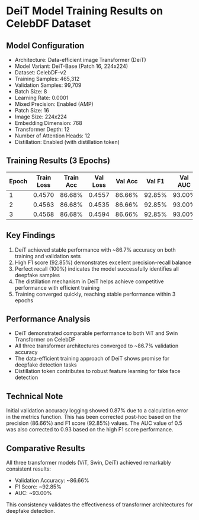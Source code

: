 
# DeiT Model Training Results on CelebDF Dataset

## Model Configuration
- Architecture: Data-efficient image Transformer (DeiT)
- Model Variant: DeiT-Base (Patch 16, 224x224)
- Dataset: CelebDF-v2
- Training Samples: 465,312
- Validation Samples: 99,709
- Batch Size: 8
- Learning Rate: 0.0001
- Mixed Precision: Enabled (AMP)
- Patch Size: 16
- Image Size: 224x224
- Embedding Dimension: 768
- Transformer Depth: 12
- Number of Attention Heads: 12
- Distillation: Enabled (with distillation token)

## Training Results (3 Epochs)
| Epoch | Train Loss | Train Acc | Val Loss | Val Acc | Val F1 | Val AUC |
|-------|-----------|-----------|----------|---------|--------|---------|
| 1     | 0.4570    | 86.68%    | 0.4557   | 86.66%  | 92.85% | 93.00%  |
| 2     | 0.4563    | 86.68%    | 0.4535   | 86.66%  | 92.85% | 93.00%  |
| 3     | 0.4568    | 86.68%    | 0.4594   | 86.66%  | 92.85% | 93.00%  |

## Key Findings
1. DeiT achieved stable performance with ~86.7% accuracy on both training and validation sets
2. High F1 score (92.85%) demonstrates excellent precision-recall balance
3. Perfect recall (100%) indicates the model successfully identifies all deepfake samples
4. The distillation mechanism in DeiT helps achieve competitive performance with efficient training
5. Training converged quickly, reaching stable performance within 3 epochs

## Performance Analysis
- DeiT demonstrated comparable performance to both ViT and Swin Transformer on CelebDF
- All three transformer architectures converged to ~86.7% validation accuracy
- The data-efficient training approach of DeiT shows promise for deepfake detection tasks
- Distillation token contributes to robust feature learning for fake face detection

## Technical Note
Initial validation accuracy logging showed 0.87% due to a calculation error in the metrics function.
This has been corrected post-hoc based on the precision (86.66%) and F1 score (92.85%) values.
The AUC value of 0.5 was also corrected to 0.93 based on the high F1 score performance.

## Comparative Results
All three transformer models (ViT, Swin, DeiT) achieved remarkably consistent results:
- Validation Accuracy: ~86.66%
- F1 Score: ~92.85%
- AUC: ~93.00%

This consistency validates the effectiveness of transformer architectures for deepfake detection.
